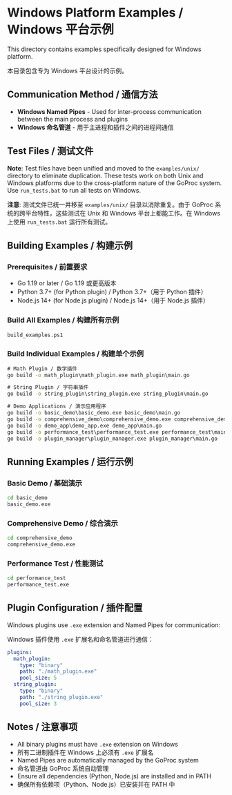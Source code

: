 # Windows Platform Examples / Windows 平台示例

This directory contains examples specifically designed for Windows platform.

本目录包含专为 Windows 平台设计的示例。

## Communication Method / 通信方法
- **Windows Named Pipes** - Used for inter-process communication between the main process and plugins
- **Windows 命名管道** - 用于主进程和插件之间的进程间通信

## Test Files / 测试文件
**Note**: Test files have been unified and moved to the `examples/unix/` directory to eliminate duplication. These tests work on both Unix and Windows platforms due to the cross-platform nature of the GoProc system. Use `run_tests.bat` to run all tests on Windows.

**注意**: 测试文件已统一并移至 `examples/unix/` 目录以消除重复。由于 GoProc 系统的跨平台特性，这些测试在 Unix 和 Windows 平台上都能工作。在 Windows 上使用 `run_tests.bat` 运行所有测试。

## Building Examples / 构建示例

### Prerequisites / 前置要求
- Go 1.19 or later / Go 1.19 或更高版本
- Python 3.7+ (for Python plugin) / Python 3.7+（用于 Python 插件）
- Node.js 14+ (for Node.js plugin) / Node.js 14+（用于 Node.js 插件）

### Build All Examples / 构建所有示例
```cmd
build_examples.ps1
```

### Build Individual Examples / 构建单个示例
```cmd
# Math Plugin / 数学插件
go build -o math_plugin\math_plugin.exe math_plugin\main.go

# String Plugin / 字符串插件
go build -o string_plugin\string_plugin.exe string_plugin\main.go

# Demo Applications / 演示应用程序
go build -o basic_demo\basic_demo.exe basic_demo\main.go
go build -o comprehensive_demo\comprehensive_demo.exe comprehensive_demo\main.go
go build -o demo_app\demo_app.exe demo_app\main.go
go build -o performance_test\performance_test.exe performance_test\main.go
go build -o plugin_manager\plugin_manager.exe plugin_manager\main.go
```

## Running Examples / 运行示例

### Basic Demo / 基础演示
```cmd
cd basic_demo
basic_demo.exe
```

### Comprehensive Demo / 综合演示
```cmd
cd comprehensive_demo
comprehensive_demo.exe
```

### Performance Test / 性能测试
```cmd
cd performance_test
performance_test.exe
```

## Plugin Configuration / 插件配置

Windows plugins use `.exe` extension and Named Pipes for communication:

Windows 插件使用 `.exe` 扩展名和命名管道进行通信：

```yaml
plugins:
  math_plugin:
    type: "binary"
    path: "./math_plugin.exe"
    pool_size: 5
  string_plugin:
    type: "binary"
    path: "./string_plugin.exe"
    pool_size: 3
```

## Notes / 注意事项

- All binary plugins must have `.exe` extension on Windows
- 所有二进制插件在 Windows 上必须有 `.exe` 扩展名
- Named Pipes are automatically managed by the GoProc system
- 命名管道由 GoProc 系统自动管理
- Ensure all dependencies (Python, Node.js) are installed and in PATH
- 确保所有依赖项（Python、Node.js）已安装并在 PATH 中